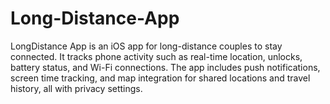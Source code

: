 # Long-Distance-App
LongDistance App is an iOS app for long-distance couples to stay connected. It tracks phone activity such as real-time location, unlocks, battery status, and Wi-Fi connections. The app includes push notifications, screen time tracking, and map integration for shared locations and travel history, all with privacy settings.
